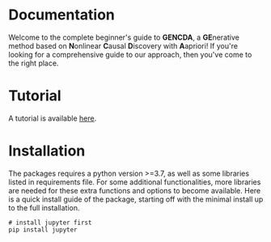 # Documentation

Welcome to the complete beginner's guide to **GENCDA**, a **GE**nerative method based on **N**onlinear **C**ausal **D**iscovery with **A**apriori! If you're looking for a comprehensive guide to our approach, then you've come to the right place. 

# Tutorial

A tutorial is available [here](https://github.com/marti5ini/GENCDA/blob/master/gencda.ipynb).

# Installation

The packages requires a python version >=3.7, as well as some libraries listed in requirements file. For some additional functionalities, more libraries are needed for these extra functions and options to become available. Here is a quick install guide of the package, starting off with the minimal install up to the full installation.

```
# install jupyter first
pip install jupyter
```



